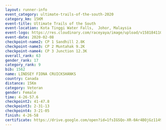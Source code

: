 ```yaml
--- 
layout: runner-info 
event_category: ultimate-trails-of-the-south-2020 
category_km: 15KM 
event-title: Ultimate Trails of the South 
event-location: Kota Tinggi Water Falls,  Johor, Malaysia 
event-logo: https://res.cloudinary.com/raceyaya/image/upload/v1581841103/logo/2020/ultimate-trails-2020_i93dfj.jpg 
event-date: 2020-02-08 
checkpoint-name2: CP 1 Sandhill 2.8K 
checkpoint-name3: CP 2 Muntahak 9.2K 
checkpoint-name4: CP 3 Junction 12.3K 
overall_rank: 63
gender_rank: 17
category_rank: 9
bib: 1562
name: LINDSEY FIONA CRUICKSHANKS
country: Canada
distance: 15Km
category: Veteran
gender: Female
time: 4-26-57.6
checkpoint2: 41-47.8
checkpoint3: 2-31-13
checkpoint4: 3-21-05
finish: 4-26-58
certificate: https://drive.google.com/open?id=1fsIGSQo-XR-0Ar4BOjGz1149FRFb4LeU
--- 
```


